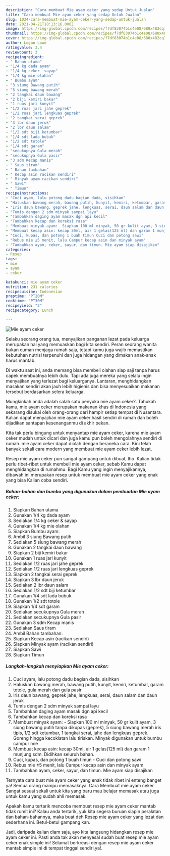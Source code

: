 ```yaml
---
description: "Cara membuat Mie ayam ceker yang sedap Untuk Jualan"
title: "Cara membuat Mie ayam ceker yang sedap Untuk Jualan"
slug: 1034-cara-membuat-mie-ayam-ceker-yang-sedap-untuk-jualan
date: 2021-04-21T18:13:16.006Z
image: https://img-global.cpcdn.com/recipes/f7df83074b1c4e08/680x482cq70/mie-ayam-ceker-foto-resep-utama.jpg
thumbnail: https://img-global.cpcdn.com/recipes/f7df83074b1c4e08/680x482cq70/mie-ayam-ceker-foto-resep-utama.jpg
cover: https://img-global.cpcdn.com/recipes/f7df83074b1c4e08/680x482cq70/mie-ayam-ceker-foto-resep-utama.jpg
author: Logan Lowe
ratingvalue: 3.4
reviewcount: 3
recipeingredient:
- " Bahan utama"
- "1/4 kg dada ayam"
- "1/4 kg ceker  sayap"
- "1/4 kg mie olahan"
- " Bumbu ayam"
- "3 siung Bawang putih"
- "5 siung bawang merah"
- "2 tangkai daun bawang"
- "2 biji kemiri bakar"
- "1 ruas jari kunyit"
- "1/2 ruas jari jahe geprek"
- "1/2 ruas jari lengkuas geprek"
- "2 tangkai serai geprek"
- "3 lbr daun jeruk"
- "2 lbr daun salam"
- "1/2 sdt biji ketumbar"
- "1/4 sdt lada bubuk"
- "1/2 sdt totole"
- "1/4 sdt garam"
- "secukupnya Gula merah"
- "secukupnya Gula pasir"
- "3 sdm Kecap manis"
- " Saus tiram"
- " Bahan tambahan"
- " Kecap asin racikan sendiri"
- " Minyak ayam racikan sendiri"
- " Sawi"
- " Timun"
recipeinstructions:
- "Cuci ayam, lalu potong dadu bagian dada, sisihkan"
- "Haluskan bawang merah, bawang putih, kunyit, kemiri, ketumbar, garam totole, gula merah dan gula pasir"
- "Iris daun bawang, geprek jahe, lengkuas, serai, daun salam dan daun jeruk"
- "Tumis dengan 2 sdm minyak sampai layu"
- "Tambahkan daging ayam masak dgn api kecil"
- "Tambahkan kecap dan koreksi rasa"
- "Membuat minyak ayam:  Siapkan 100 ml minyak, 50 gr kulit ayam, 3 siung bawang putih tanpa dikupas (geprek), 5 siung bawang merah iris tipis, 1/2 sdt ketumbar, 1 tangkai serai, jahe dan lengkuas geprek. Goreng hingga kecoklatan lalu tiriskan. Minyak digunakan untuk bumbu campur mie"
- "Membuat kecap asin: kecap 30ml, air 1 gelas(125 ml) dan garam 1 munjung sdm. Didihkan seluruh bahan."
- "Cuci, kupas, dan potong 1 buah timun Cuci dan potong sawi"
- "Rebus mie ±5 menit, lalu Campur kecap asin dan minyak ayam"
- "Tambahkan ayam, ceker, sayur, dan timun. Mie ayam siap disajikan"
categories:
- Resep
tags:
- mie
- ayam
- ceker

katakunci: mie ayam ceker 
nutrition: 231 calories
recipecuisine: Indonesian
preptime: "PT20M"
cooktime: "PT30M"
recipeyield: "2"
recipecategory: Lunch

---
```



![Mie ayam ceker](https://img-global.cpcdn.com/recipes/f7df83074b1c4e08/680x482cq70/mie-ayam-ceker-foto-resep-utama.jpg)

Selaku seorang orang tua, menyajikan panganan lezat pada keluarga merupakan hal yang memuaskan bagi kita sendiri. Peran seorang  wanita bukan cuman menjaga rumah saja, tetapi kamu juga wajib memastikan kebutuhan nutrisi terpenuhi dan juga hidangan yang dimakan anak-anak harus mantab.

Di waktu  saat ini, anda memang bisa membeli olahan siap saji tanpa harus capek membuatnya lebih dulu. Tapi ada juga mereka yang selalu ingin menyajikan yang terlezat bagi keluarganya. Lantaran, menghidangkan masakan sendiri akan jauh lebih higienis dan bisa menyesuaikan makanan tersebut berdasarkan selera keluarga. 



Mungkinkah anda adalah salah satu penyuka mie ayam ceker?. Tahukah kamu, mie ayam ceker merupakan makanan khas di Indonesia yang sekarang disukai oleh orang-orang dari hampir setiap tempat di Nusantara. Kalian dapat menyajikan mie ayam ceker hasil sendiri di rumah dan boleh dijadikan santapan kesenanganmu di akhir pekan.

Kita tak perlu bingung untuk menyantap mie ayam ceker, karena mie ayam ceker mudah untuk dicari dan juga kamu pun boleh mengolahnya sendiri di rumah. mie ayam ceker dapat diolah dengan beraneka cara. Kini telah banyak sekali cara modern yang membuat mie ayam ceker lebih lezat.

Resep mie ayam ceker pun sangat gampang untuk dibuat, lho. Kalian tidak perlu ribet-ribet untuk membeli mie ayam ceker, sebab Kamu dapat menghidangkan di rumahmu. Bagi Kamu yang ingin menyajikannya, dibawah ini merupakan resep untuk membuat mie ayam ceker yang enak yang bisa Kalian coba sendiri.

<!--inarticleads1-->

##### Bahan-bahan dan bumbu yang digunakan dalam pembuatan Mie ayam ceker:

1. Siapkan  Bahan utama
1. Gunakan 1/4 kg dada ayam
1. Sediakan 1/4 kg ceker &amp; sayap
1. Gunakan 1/4 kg mie olahan
1. Siapkan  Bumbu ayam:
1. Ambil 3 siung Bawang putih
1. Sediakan 5 siung bawang merah
1. Gunakan 2 tangkai daun bawang
1. Siapkan 2 biji kemiri bakar
1. Gunakan 1 ruas jari kunyit
1. Sediakan 1/2 ruas jari jahe geprek
1. Sediakan 1/2 ruas jari lengkuas geprek
1. Siapkan 2 tangkai serai geprek
1. Siapkan 3 lbr daun jeruk
1. Sediakan 2 lbr daun salam
1. Sediakan 1/2 sdt biji ketumbar
1. Gunakan 1/4 sdt lada bubuk
1. Gunakan 1/2 sdt totole
1. Siapkan 1/4 sdt garam
1. Sediakan secukupnya Gula merah
1. Sediakan secukupnya Gula pasir
1. Gunakan 3 sdm Kecap manis
1. Sediakan  Saus tiram
1. Ambil  Bahan tambahan:
1. Siapkan  Kecap asin (racikan sendiri)
1. Siapkan  Minyak ayam (racikan sendiri)
1. Siapkan  Sawi
1. Siapkan  Timun




<!--inarticleads2-->

##### Langkah-langkah menyiapkan Mie ayam ceker:

1. Cuci ayam, lalu potong dadu bagian dada, sisihkan
1. Haluskan bawang merah, bawang putih, kunyit, kemiri, ketumbar, garam totole, gula merah dan gula pasir
1. Iris daun bawang, geprek jahe, lengkuas, serai, daun salam dan daun jeruk
1. Tumis dengan 2 sdm minyak sampai layu
1. Tambahkan daging ayam masak dgn api kecil
1. Tambahkan kecap dan koreksi rasa
1. Membuat minyak ayam:  - Siapkan 100 ml minyak, 50 gr kulit ayam, 3 siung bawang putih tanpa dikupas (geprek), 5 siung bawang merah iris tipis, 1/2 sdt ketumbar, 1 tangkai serai, jahe dan lengkuas geprek. Goreng hingga kecoklatan lalu tiriskan. Minyak digunakan untuk bumbu campur mie
1. Membuat kecap asin: kecap 30ml, air 1 gelas(125 ml) dan garam 1 munjung sdm. Didihkan seluruh bahan.
1. Cuci, kupas, dan potong 1 buah timun - Cuci dan potong sawi
1. Rebus mie ±5 menit, lalu Campur kecap asin dan minyak ayam
1. Tambahkan ayam, ceker, sayur, dan timun. Mie ayam siap disajikan




Ternyata cara buat mie ayam ceker yang enak tidak ribet ini enteng banget ya! Semua orang mampu memasaknya. Cara Membuat mie ayam ceker Sangat sesuai sekali untuk kita yang baru mau belajar memasak atau juga untuk kamu yang sudah ahli memasak.

Apakah kamu tertarik mencoba membuat resep mie ayam ceker mantab tidak rumit ini? Kalau anda tertarik, yuk kita segera buruan siapin peralatan dan bahan-bahannya, maka buat deh Resep mie ayam ceker yang lezat dan sederhana ini. Betul-betul gampang kan. 

Jadi, daripada kalian diam saja, ayo kita langsung hidangkan resep mie ayam ceker ini. Pasti anda tak akan menyesal sudah buat resep mie ayam ceker enak simple ini! Selamat berkreasi dengan resep mie ayam ceker mantab simple ini di tempat tinggal sendiri,ya!.

